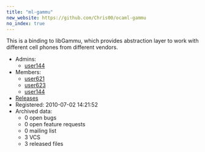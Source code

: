 ```yaml
---
title: "ml-gammu"
new_website: https://github.com/Chris00/ocaml-gammu
no_index: true
---
```


This is a binding to libGammu, which provides abstraction layer to work with different cell phones
from different vendors.

* Admins:
  * [user144](/users/user144)
* Members:
  * [user621](/users/user621)
  * [user623](/users/user623)
  * [user144](/users/user144)
* [Releases](https://download.ocamlcore.org/ml-gammu)
* Registered: 2010-07-02 14:21:52
* Archived data:
  * 0 open bugs
  * 0 open feature requests
  * 0 mailing list
  * 3 VCS
  * 3 released files
